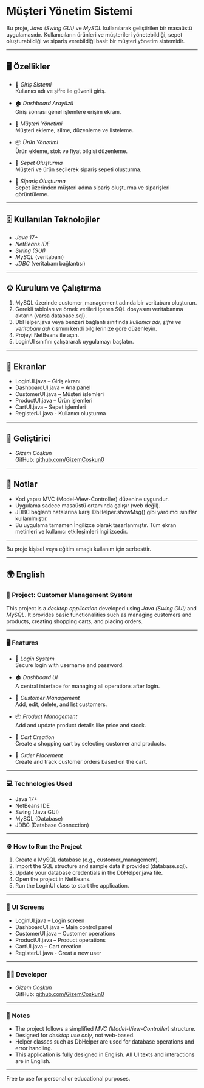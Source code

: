 # Müşteri Yönetim Sistemi

Bu proje, *Java (Swing GUI)* ve *MySQL* kullanılarak geliştirilen bir masaüstü uygulamasıdır. Kullanıcıların ürünleri ve müşterileri yönetebildiği, sepet oluşturabildiği ve sipariş verebildiği basit bir müşteri yönetim sistemidir.

---

## 🖥 Özellikler

- 🔐 *Giriş Sistemi*  
  Kullanıcı adı ve şifre ile güvenli giriş.

- 🏠 *Dashboard Arayüzü*  
  Giriş sonrası genel işlemlere erişim ekranı.

- 👤 *Müşteri Yönetimi*  
  Müşteri ekleme, silme, düzenleme ve listeleme.

- 📦 *Ürün Yönetimi*  
  Ürün ekleme, stok ve fiyat bilgisi düzenleme.

- 🛒 *Sepet Oluşturma*  
  Müşteri ve ürün seçilerek sipariş sepeti oluşturma.

- 📄 *Sipariş Oluşturma*  
  Sepet üzerinden müşteri adına sipariş oluşturma ve siparişleri görüntüleme.

---

## 🗄 Kullanılan Teknolojiler

- *Java 17+*
- *NetBeans IDE*
- *Swing (GUI)*
- *MySQL* (veritabanı)
- *JDBC* (veritabanı bağlantısı)

---

## ⚙ Kurulum ve Çalıştırma

1. MySQL üzerinde customer_management adında bir veritabanı oluşturun.
2. Gerekli tabloları ve örnek verileri içeren SQL dosyasını veritabanına aktarın (varsa database.sql).
3. DbHelper.java veya benzeri bağlantı sınıfında *kullanıcı adı, şifre ve veritabanı adı* kısmını kendi bilgilerinize göre düzenleyin.
4. Projeyi NetBeans ile açın.
5. LoginUI sınıfını çalıştırarak uygulamayı başlatın.

---

## 🧪 Ekranlar

- LoginUI.java – Giriş ekranı
- DashboardUI.java – Ana panel
- CustomerUI.java – Müşteri işlemleri
- ProductUI.java – Ürün işlemleri
- CartUI.java – Sepet işlemleri
- RegisterUI.java - Kullanıcı oluşturma

---

## 👤 Geliştirici

- *Gizem Coşkun*  
  GitHub: [github.com/GizemCoskun0](https://github.com/GizemCoskun0)

---

## 📌 Notlar

- Kod yapısı MVC (Model-View-Controller) düzenine uygundur.
- Uygulama sadece masaüstü ortamında çalışır (web değil).
- JDBC bağlantı hatalarına karşı DbHelper.showMsg() gibi yardımcı sınıflar kullanılmıştır.
- Bu uygulama tamamen İngilizce olarak tasarlanmıştır. Tüm ekran metinleri ve kullanıcı etkileşimleri İngilizcedir.

---


Bu proje kişisel veya eğitim amaçlı kullanım için serbesttir.

---

## 🌍 English

### 🧾 Project: Customer Management System

This project is a *desktop application* developed using *Java (Swing GUI)* and *MySQL*. It provides basic functionalities such as managing customers and products, creating shopping carts, and placing orders.

---

### 🖥 Features

- 🔐 *Login System*  
  Secure login with username and password.

- 🏠 *Dashboard UI*  
  A central interface for managing all operations after login.

- 👤 *Customer Management*  
  Add, edit, delete, and list customers.

- 📦 *Product Management*  
  Add and update product details like price and stock.

- 🛒 *Cart Creation*  
  Create a shopping cart by selecting customer and products.

- 📄 *Order Placement*  
  Create and track customer orders based on the cart.

---

### 💻 Technologies Used

- Java 17+
- NetBeans IDE
- Swing (Java GUI)
- MySQL (Database)
- JDBC (Database Connection)

---

### ⚙ How to Run the Project

1. Create a MySQL database (e.g., customer_management).
2. Import the SQL structure and sample data if provided (database.sql).
3. Update your database credentials in the DbHelper.java file.
4. Open the project in NetBeans.
5. Run the LoginUI class to start the application.

---

### 🧪 UI Screens

- LoginUI.java – Login screen
- DashboardUI.java – Main control panel
- CustomerUI.java – Customer operations
- ProductUI.java – Product operations
- CartUI.java – Cart creation
- RegisterUI.java - Creat a new user

---

### 👩‍💻 Developer

- *Gizem Coşkun*  
  GitHub: [github.com/GizemCoskun0](https://github.com/GizemCoskun0)

---

### 📌 Notes

- The project follows a simplified *MVC (Model-View-Controller)* structure.
- Designed for *desktop use only*, not web-based.
- Helper classes such as DbHelper are used for database operations and error handling.
- This application is fully designed in English. All UI texts and interactions are in English.

---


Free to use for personal or educational purposes.
